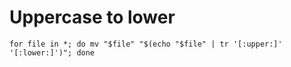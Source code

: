 # Uppercase to lower

`for file in *; do mv "$file" "$(echo "$file" | tr '[:upper:]' '[:lower:]')"; done`

